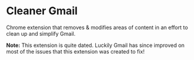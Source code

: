 Cleaner Gmail
=============

Chrome extension that removes & modifies areas of content in an effort to clean up and simplify Gmail.

__Note:__ This extension is quite dated. Luckily Gmail has since improved on most of the issues that this extension was created to fix!